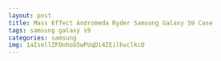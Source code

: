 ```yaml
---
layout: post
title: Mass Effect Andromeda Ryder Samsung Galaxy S9 Case
tags: samsung galaxy s9
categories: samsung
img: 1aIsellZFOnhob5wPUqDi4ZEilhvclkcD
---
```

